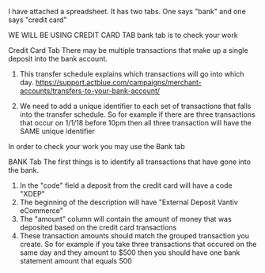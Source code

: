I have attached a spreadsheet. It has two tabs. One says "bank" and one says "credit card"

WE WILL BE USING CREDIT CARD TAB
bank tab is to check your work


Credit Card Tab
There may be multiple transactions that make up a single deposit into the bank account.

1. This transfer schedule explains which transactions will go into which day.
https://support.actblue.com/campaigns/merchant-accounts/transfers-to-your-bank-account/

2. We need to add a unique identifier to each set of transactions that falls into the transfer schedule. So for example if there are three transactions that occur on 1/1/18 before 10pm  then all three transaction will have the SAME unique identifier

In order to check your work you may use the Bank tab

BANK Tab
The first things is to identify all transactions that have gone into the bank.
1. In the "code" field a deposit from the credit card will have a code "XDEP"
2. The beginning of the description will have "External Deposit  Vantiv eCommerce"
3. The "amount" column will contain the amount of money that was deposited based on the credit card transactions
4. These transaction amounts should match the grouped transaction you create. So for example if you take three transactions that occured on the same day and they amount to $500 then you should have one bank statement amount that equals 500